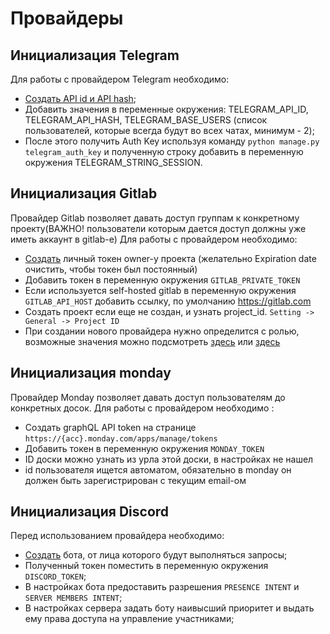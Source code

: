 # Провайдеры

## Инициализация Telegram

Для работы с провайдером Telegram необходимо:
- [Создать API id и API hash](https://my.telegram.org/apps);
- Добавить значения в переменные окружения: TELEGRAM_API_ID, TELEGRAM_API_HASH, TELEGRAM_BASE_USERS (список пользователей, которые всегда будут во всех чатах, минимум - 2);
- После этого получить Auth Key используя команду `python manage.py telegram_auth_key` и полученную строку добавить в переменную окружения TELEGRAM_STRING_SESSION.


## Инициализация Gitlab
Провайдер Gitlab позволяет давать доступ группам к конкретному проекту(ВАЖНО! пользователи которым дается доступ должны уже иметь аккаунт в gitlab-e)
Для работы с провайдером необходимо:
- [Создать](https://gitlab.com/-/profile/personal_access_tokens) личный токен owner-у проекта (желательно Expiration date очистить, чтобы токен был постоянный)
- Добавить токен в переменную окружения `GITLAB_PRIVATE_TOKEN`
- Если используется self-hosted gitlab в переменную окружения `GITLAB_API_HOST` добавить ссылку, по умолчанию https://gitlab.com
- Создать проект если еще не создан, и узнать project_id. `Setting -> General -> Project ID`
- При создании нового провайдера нужно определится с ролью, возможные значения можно подсмотреть [здесь](https://docs.gitlab.com/ee/api/members.html) или [здесь](gitlab/models.py)


## Инициализация monday
Провайдер Monday позволяет давать доступ пользователям до конкретных досок.
Для работы с провайдером необходимо :
- Создать graphQL API token на странице `https://{acc}.monday.com/apps/manage/tokens`
- Добавить токен в переменную окружения `MONDAY_TOKEN`
- ID доски можно узнать из урла этой доски, в настройках не нашел
- id пользователя ищется автоматом, обязательно в monday он должен быть зарегистрирован с текущим email-ом

## Инициализация Discord
Перед использованием провайдера необходимо:
- [Создать](https://discordapp.com/developers/applications/) бота, от лица которого будут выполняться запросы;
- Полученный токен поместить в переменную окружения `DISCORD_TOKEN`;
- В настройках бота предоставить разрешения `PRESENCE INTENT` и `SERVER MEMBERS INTENT`;
- В настройках сервера задать боту наивысший приоритет и выдать ему права доступа на управление участниками;


